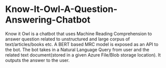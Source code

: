# Know-It-Owl-A-Question-Answering-Chatbot
Know it Owl is a chatbot that uses Machine Reading Comprehension to answer question related to unstructured and large corpus of text/articles/books etc. A BERT based MRC model is exposed as an API to the bot. The bot takes in a Natural Language Query from user and the related text document(stored in a given Azure File/Blob storage location). It outputs the answer to the user.

